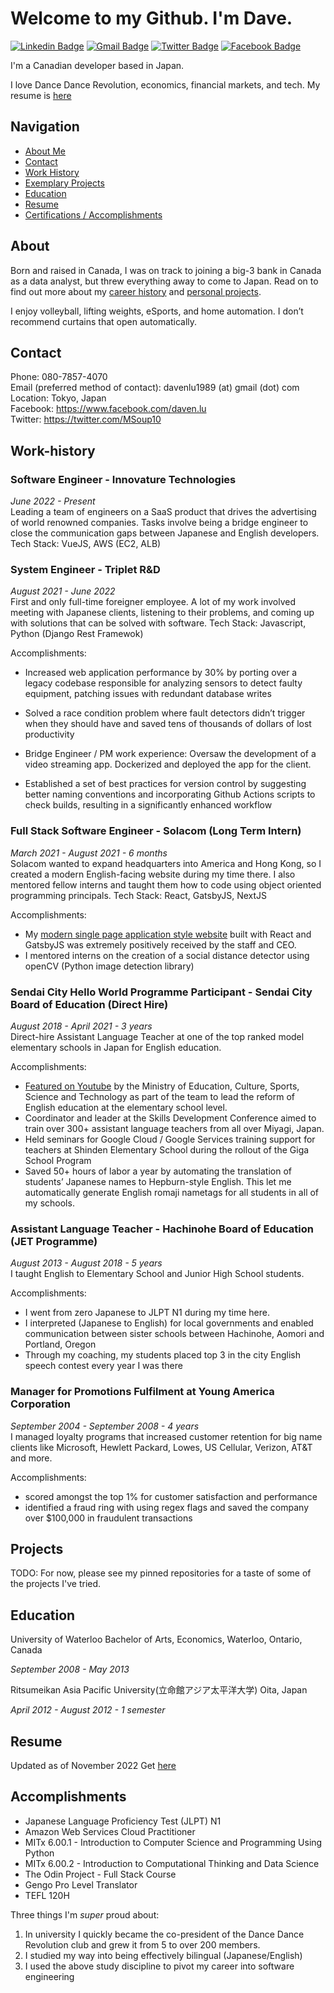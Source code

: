 # Welcome to my Github. I'm Dave.
[![Linkedin Badge](https://img.shields.io/badge/LinkedIn-blue?style=flat&logo=linkedin&labelColor=blue&link=https://www.linkedin.com/in/davenlu/)](https://www.linkedin.com/in/davenlu/)
[![Gmail Badge](https://img.shields.io/badge/Gmail-red?style=flat-square&logo=Gmail&logoColor=white&link=mailto:davenlu1989@gmail.com)](mailto:davenlu1989@gmail.com) 
[![Twitter Badge](https://img.shields.io/badge/-Twitter-1ca0f1?style=flat&labelColor=1ca0f1&logo=twitter&logoColor=white&link=https://twitter.com/MSoup10)](https://twitter.com/MSoup10) 
[![Facebook Badge](https://img.shields.io/badge/-Facebook-1877f2?style=flat&logo=facebook&logoColor=white&link=https://facebook.com/daven.lu)](https://www.facebook.com/daven.lu)

I'm a Canadian developer based in Japan. 

I love Dance Dance Revolution, economics, financial markets, and tech. My resume is [here](#resume)

## Navigation
- [About Me](#about)
- [Contact](#contact)
- [Work History](#work-history)
- [Exemplary Projects](#projects)
- [Education](#education)
- [Resume](#resume)
- [Certifications / Accomplishments](#accomplishments)

## About
Born and raised in Canada, I was on track to joining a big-3 bank in Canada as a data analyst, but threw everything away to come to Japan. Read on to find out more about my [career history](#work-history) and [personal projects](#projects).  

I enjoy volleyball, lifting weights, eSports, and home automation. I don’t recommend curtains that open automatically.  

## Contact
Phone: 080-7857-4070  
Email (preferred method of contact):  davenlu1989 (at) gmail (dot) com  
Location: Tokyo, Japan  
Facebook: https://www.facebook.com/daven.lu  
Twitter: https://twitter.com/MSoup10  

## Work-history

### Software Engineer - Innovature Technologies
_June 2022 - Present_  
Leading a team of engineers on a SaaS product that drives the advertising of world renowned companies. Tasks involve being a bridge engineer to close the communication gaps between Japanese and English developers. 
Tech Stack: VueJS, AWS (EC2, ALB)

### System Engineer - Triplet R&D
_August 2021 - June 2022_  
First and only full-time foreigner employee. A lot of my work involved meeting with Japanese clients, listening to their problems, and coming up with solutions that can be solved with software. 
Tech Stack: Javascript, Python (Django Rest Framewok)

Accomplishments:
-   Increased web application performance by 30% by porting over a legacy codebase responsible for analyzing sensors to detect faulty equipment, patching issues with redundant database writes
    
-   Solved a race condition problem where fault detectors didn’t trigger when they should have and saved tens of thousands of dollars of lost productivity
    
-   Bridge Engineer / PM work experience: Oversaw the development of a video streaming app. Dockerized and deployed the app for the client.
    
- Established a set of best practices for version control by suggesting better naming conventions and incorporating Github Actions scripts to check builds, resulting in a significantly enhanced workflow

### Full Stack Software Engineer - Solacom (Long Term Intern)
_March 2021 - August 2021 - 6 months_  
Solacom wanted to expand headquarters into America and Hong Kong, so I created a modern English-facing website during my time there. I also mentored fellow interns and taught them how to code using object oriented programming principals.
Tech Stack: React, GatsbyJS, NextJS

Accomplishments:
- My [modern single page application style website](https://solacom.gatsbyjs.io/) built with React and GatsbyJS was extremely positively received by the staff and CEO. 
- I mentored interns on the creation of a social distance detector using openCV (Python image detection library)

### Sendai City Hello World Programme Participant - Sendai City Board of Education (Direct Hire)
_August 2018 - April 2021 - 3 years_  
Direct-hire Assistant Language Teacher at one of the top ranked model elementary schools in Japan for English education. 

Accomplishments:
- [Featured on Youtube](https://www.youtube.com/watch?v=jp-nHc0BN3c) by the Ministry of Education, Culture, Sports, Science and Technology as part of the team to lead the reform of English education at the elementary school level. 
- Coordinator and leader at the Skills Development Conference aimed to train over 300+ assistant language teachers from all over Miyagi, Japan. 
- Held seminars for Google Cloud / Google Services training support for teachers at Shinden Elementary School during the rollout of the Giga School Program
- Saved 50+ hours of labor a year by automating the translation of students’ Japanese names to Hepburn-style English. This let me automatically generate English romaji nametags for all students in all of my schools.


### Assistant Language Teacher - Hachinohe Board of Education (JET Programme)
_August 2013 - August 2018 - 5 years_  
I taught English to Elementary School and Junior High School students.

Accomplishments:
- I went from zero Japanese to JLPT N1 during my time here. 
- I interpreted (Japanese to English) for local governments and enabled communication between sister schools between Hachinohe, Aomori and Portland, Oregon
- Through my coaching, my students placed top 3 in the city English speech contest every year I was there

### Manager for Promotions Fulfilment at Young America Corporation
_September 2004 - September 2008 - 4 years_  
I managed loyalty programs that increased customer retention for big name clients like Microsoft, Hewlett Packard, Lowes, US Cellular, Verizon, AT&T and more. 

Accomplishments: 
- scored amongst the top 1% for customer satisfaction and performance
- identified a fraud ring with using regex flags and saved the company over $100,000 in fraudulent transactions

## Projects
TODO: For now, please see my pinned repositories for a taste of some of the projects I've tried. 

## Education
University of Waterloo
Bachelor of Arts, Economics, Waterloo, Ontario, Canada

_September 2008 - May 2013_

Ritsumeikan Asia Pacific University(立命館アジア太平洋大学)
Oita, Japan 

_April 2012 - August 2012 - 1 semester_

## Resume
Updated as of November 2022
Get [here](https://drive.google.com/file/d/1iado7fcH04yTOhYfTbhKuDgjjwceEKmP/view)

## Accomplishments
- Japanese Language Proficiency Test (JLPT) N1
- Amazon Web Services Cloud Practitioner
- MITx 6.00.1 - Introduction to Computer Science and Programming Using Python
- MITx 6.00.2 - Introduction to Computational Thinking and Data Science
- The Odin Project - Full Stack Course
- Gengo Pro Level Translator
- TEFL 120H


Three things I'm *super* proud about:  
1. In university I quickly became the co-president of the Dance Dance Revolution club and grew it from 5 to over 200 members.
2. I studied my way into being effectively bilingual (Japanese/English)
3. I used the above study discipline to pivot my career into software engineering
